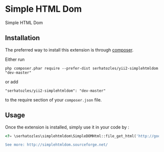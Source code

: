 Simple HTML Dom
===============
Simple HTML Dom

Installation
------------

The preferred way to install this extension is through [composer](http://getcomposer.org/download/).

Either run

```
php composer.phar require --prefer-dist serhatozles/yii2-simplehtmldom "dev-master"
```

or add

```
"serhatozles/yii2-simplehtmldom": "dev-master"
```

to the require section of your `composer.json` file.


Usage
-----

Once the extension is installed, simply use it in your code by  :

```php
<?= \serhatozles\simplehtmldom\SimpleDOMHtml::file_get_html('http://google.com'); ?>```

See more: http://simplehtmldom.sourceforge.net/